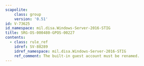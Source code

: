 ```yaml
---
scapolite:
    class: group
    version: '0.51'
id: V-73625
id_namespace: mil.disa.Windows-Server-2016-STIG
title: SRG-OS-000480-GPOS-00227
contents:
  - class: rule_ref
    idref: SV-88289
    idref_namespace: mil.disa.Windows-Server-2016-STIG
    ref_comment: The built-in guest account must be renamed.
---
```


